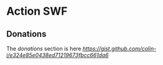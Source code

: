 # Action SWF

## Donations
The *donations* section is here
*https://gist.github.com/colin-i/e324e85e0438ed71219673fbcc661da6*
